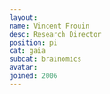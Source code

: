 ```yaml
---
layout:
name: Vincent Frouin
desc: Research Director
position: pi
cat: gaia
subcat: brainomics
avatar:
joined: 2006
---
```



